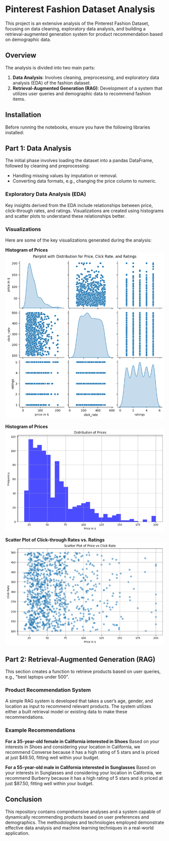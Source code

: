 # Pinterest Fashion Dataset Analysis

This project is an extensive analysis of the Pinterest Fashion Dataset, focusing on data cleaning, exploratory data analysis, and building a retrieval-augmented generation system for product recommendation based on demographic data.

## Overview

The analysis is divided into two main parts:
1. **Data Analysis**: Involves cleaning, preprocessing, and exploratory data analysis (EDA) of the fashion dataset.
2. **Retrieval-Augmented Generation (RAG)**: Development of a system that utilizes user queries and demographic data to recommend fashion items.

## Installation

Before running the notebooks, ensure you have the following libraries installed:

## Part 1: Data Analysis

The initial phase involves loading the dataset into a pandas DataFrame, followed by cleaning and preprocessing:
- Handling missing values by imputation or removal.
- Converting data formats, e.g., changing the price column to numeric.

### Exploratory Data Analysis (EDA)

Key insights derived from the EDA include relationships between price, click-through rates, and ratings. Visualizations are created using histograms and scatter plots to understand these relationships better.

### Visualizations

Here are some of the key visualizations generated during the analysis:

**Histogram of Prices**  
![Pairplot with Distribution for Price and Ratings](images/price_and_ratings.png)

**Histogram of Prices**  
![Histogram of Prices](images/path_to_histogram.png)

**Scatter Plot of Click-through Rates vs. Ratings**  
![Scatter Plot CTR vs Ratings](images/path_to_scatter_plot.png)

## Part 2: Retrieval-Augmented Generation (RAG)

This section creates a function to retrieve products based on user queries, e.g., "best laptops under 500".

### Product Recommendation System

A simple RAG system is developed that takes a user’s age, gender, and location as input to recommend relevant products. The system utilizes either a built retrieval model or existing data to make these recommendations.

### Example Recommendations

**For a 35-year-old female in California interested in Shoes**
Based on your interests in Shoes and considering your location in California, we recommend Converse because it has a high rating of 5 stars and is priced at just $49.50, fitting well within your budget.

**For a 55-year-old male in California interested in Sunglasses**
Based on your interests in Sunglasses and considering your location in California, we recommend Burberry because it has a high rating of 5 stars and is priced at just $87.50, fitting well within your budget.


## Conclusion

This repository contains comprehensive analyses and a system capable of dynamically recommending products based on user preferences and demographics. The methodologies and technologies employed demonstrate effective data analysis and machine learning techniques in a real-world application.

